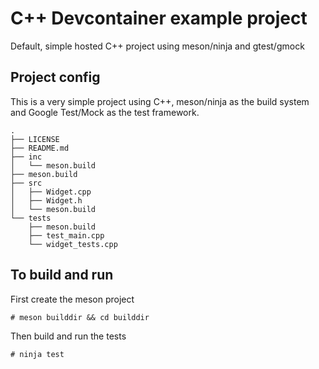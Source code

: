 # C++ Devcontainer example project 
Default, simple hosted C++ project using meson/ninja and gtest/gmock

## Project config

This is a very simple project using C++, meson/ninja as the build system and Google Test/Mock as the test framework.
```
.
├── LICENSE
├── README.md
├── inc
│   └── meson.build
├── meson.build
├── src
│   ├── Widget.cpp
│   ├── Widget.h
│   └── meson.build
└── tests
    ├── meson.build
    ├── test_main.cpp
    └── widget_tests.cpp
```
## To build and run

First create the meson project
```
# meson builddir && cd builddir
```
Then build and run the tests
```
# ninja test
```